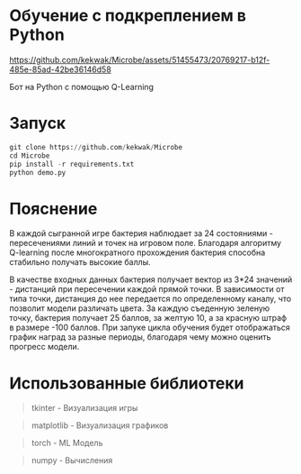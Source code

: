 # Обучение с подкреплением в Python


https://github.com/kekwak/Microbe/assets/51455473/20769217-b12f-485e-85ad-42be36146d58


Бот на Python с помощью Q-Learning

# Запуск
```python
git clone https://github.com/kekwak/Microbe
cd Microbe
pip install -r requirements.txt
python demo.py
```

# Пояснение
В каждой сыгранной игре бактерия наблюдает за 24 состояниями - пересечениями линий и точек на игровом поле. Благодаря алгоритму Q-learning после многократного прохождения бактерия способна стабильно получать высокие баллы.

В качестве входных данных бактерия получает вектор из 3*24 значений - дистанций при пересечении каждой прямой точки. В зависимости от типа точки, дистанция до нее передается по определенному каналу, что позволит модели различать цвета. За каждую съеденную зеленую точку, бактерия получает 25 баллов, за желтую 10, а за красную штраф в размере -100 баллов. При запуке цикла обучения будет отображаться график наград за разные периоды, благодаря чему можно оценить прогресс модели.

# Использованные библиотеки
>tkinter - Визуализация игры

>matplotlib - Визуализация графиков

>torch - ML Модель

>numpy - Вычисления
